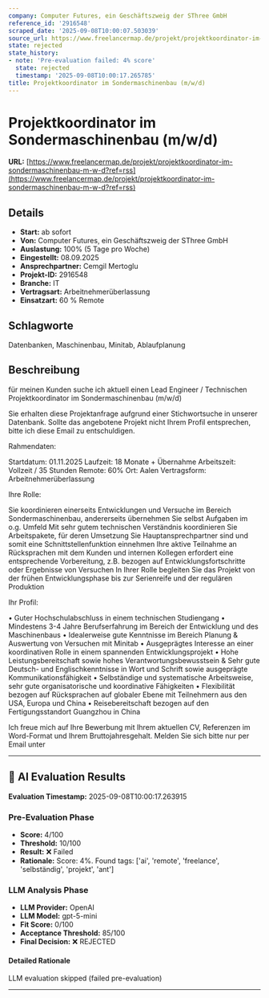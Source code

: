 ```yaml
---
company: Computer Futures, ein Geschäftszweig der SThree GmbH
reference_id: '2916548'
scraped_date: '2025-09-08T10:00:07.503039'
source_url: https://www.freelancermap.de/projekt/projektkoordinator-im-sondermaschinenbau-m-w-d?ref=rss
state: rejected
state_history:
- note: 'Pre-evaluation failed: 4% score'
  state: rejected
  timestamp: '2025-09-08T10:00:17.265785'
title: Projektkoordinator im Sondermaschinenbau (m/w/d)
---
```



# Projektkoordinator im Sondermaschinenbau (m/w/d)
**URL:** [https://www.freelancermap.de/projekt/projektkoordinator-im-sondermaschinenbau-m-w-d?ref=rss](https://www.freelancermap.de/projekt/projektkoordinator-im-sondermaschinenbau-m-w-d?ref=rss)
## Details
- **Start:** ab sofort
- **Von:** Computer Futures, ein Geschäftszweig der SThree GmbH
- **Auslastung:** 100% (5 Tage pro Woche)
- **Eingestellt:** 08.09.2025
- **Ansprechpartner:** Cemgil Mertoglu
- **Projekt-ID:** 2916548
- **Branche:** IT
- **Vertragsart:** Arbeitnehmerüberlassung
- **Einsatzart:** 60
                                                % Remote

## Schlagworte
Datenbanken, Maschinenbau, Minitab, Ablaufplanung

## Beschreibung
für meinen Kunden suche ich aktuell einen Lead Engineer / Technischen Projektkoordinator im Sondermaschinenbau (m/w/d)

Sie erhalten diese Projektanfrage aufgrund einer Stichwortsuche in unserer Datenbank. Sollte das angebotene Projekt nicht Ihrem Profil entsprechen, bitte ich diese Email zu entschuldigen.

Rahmendaten:

Startdatum: 01.11.2025
Laufzeit: 18 Monate + Übernahme
Arbeitszeit: Vollzeit / 35 Stunden
Remote: 60%
Ort: Aalen
Vertragsform: Arbeitnehmerüberlassung

Ihre Rolle:

Sie koordinieren einerseits Entwicklungen und Versuche im Bereich Sondermaschinenbau, andererseits übernehmen Sie selbst Aufgaben im o.g. Umfeld
Mit sehr gutem technischen Verständnis koordinieren Sie Arbeitspakete, für deren Umsetzung Sie Hauptansprechpartner sind und somit eine Schnittstellenfunktion einnehmen
Ihre aktive Teilnahme an Rücksprachen mit dem Kunden und internen Kollegen erfordert eine entsprechende Vorbereitung, z.B. bezogen auf Entwicklungsfortschritte oder Ergebnisse von Versuchen
In Ihrer Rolle begleiten Sie das Projekt von der frühen Entwicklungsphase bis zur Serienreife und der regulären Produktion

Ihr Profil:

• Guter Hochschulabschluss in einem technischen Studiengang
• Mindestens 3-4 Jahre Berufserfahrung im Bereich der Entwicklung und des Maschinenbaus
• Idealerweise gute Kenntnisse im Bereich Planung & Auswertung von Versuchen mit
Minitab
• Ausgeprägtes Interesse an einer koordinativen Rolle in einem spannenden
Entwicklungsprojekt
• Hohe Leistungsbereitschaft sowie hohes Verantwortungsbewusstsein &
Sehr gute Deutsch- und Englischkenntnisse in Wort und Schrift sowie ausgeprägte
Kommunikationsfähigkeit
• Selbständige und systematische Arbeitsweise, sehr gute organisatorische und koordinative Fähigkeiten
• Flexibilität bezogen auf Rücksprachen auf globaler Ebene mit Teilnehmern aus den USA, Europa und China
• Reisebereitschaft bezogen auf den Fertigungsstandort Guangzhou in China

Ich freue mich auf Ihre Bewerbung mit Ihrem aktuellen CV, Referenzen im Word-Format und Ihrem Bruttojahresgehalt.
Melden Sie sich bitte nur per Email unter

---

## 🤖 AI Evaluation Results

**Evaluation Timestamp:** 2025-09-08T10:00:17.263915

### Pre-Evaluation Phase
- **Score:** 4/100
- **Threshold:** 10/100
- **Result:** ❌ Failed
- **Rationale:** Score: 4%. Found tags: ['ai', 'remote', 'freelance', 'selbständig', 'projekt', 'ant']

### LLM Analysis Phase
- **LLM Provider:** OpenAI
- **LLM Model:** gpt-5-mini
- **Fit Score:** 0/100
- **Acceptance Threshold:** 85/100
- **Final Decision:** ❌ REJECTED

#### Detailed Rationale
LLM evaluation skipped (failed pre-evaluation)

---
